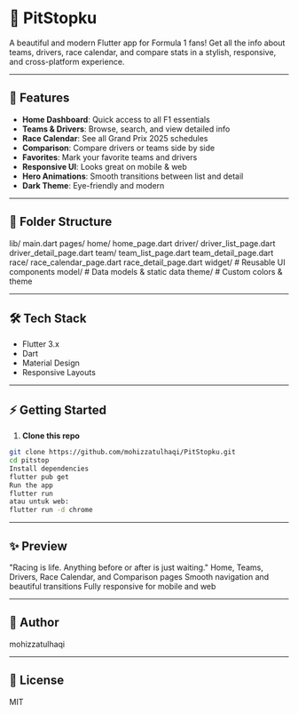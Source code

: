 # 🏁 PitStopku

A beautiful and modern Flutter app for Formula 1 fans! Get all the info about teams, drivers, race calendar, and compare stats in a stylish, responsive, and cross-platform experience.

---

## 🚀 Features

- **Home Dashboard**: Quick access to all F1 essentials  
- **Teams & Drivers**: Browse, search, and view detailed info  
- **Race Calendar**: See all Grand Prix 2025 schedules  
- **Comparison**: Compare drivers or teams side by side  
- **Favorites**: Mark your favorite teams and drivers  
- **Responsive UI**: Looks great on mobile & web  
- **Hero Animations**: Smooth transitions between list and detail  
- **Dark Theme**: Eye-friendly and modern  

---

## 📁 Folder Structure

lib/
main.dart
pages/
home/
home_page.dart
driver/
driver_list_page.dart
driver_detail_page.dart
team/
team_list_page.dart
team_detail_page.dart
race/
race_calendar_page.dart
race_detail_page.dart
widget/ # Reusable UI components
model/ # Data models & static data
theme/ # Custom colors & theme

---

## 🛠️ Tech Stack

- Flutter 3.x  
- Dart  
- Material Design  
- Responsive Layouts  

---

## ⚡ Getting Started

1. **Clone this repo**
```bash
git clone https://github.com/mohizzatulhaqi/PitStopku.git
cd pitstop
Install dependencies
flutter pub get
Run the app
flutter run
atau untuk web:
flutter run -d chrome
```

---

## ✨ Preview
"Racing is life. Anything before or after is just waiting."
Home, Teams, Drivers, Race Calendar, and Comparison pages
Smooth navigation and beautiful transitions
Fully responsive for mobile and web

---

## 👤 Author
mohizzatulhaqi

---

## 📄 License
MIT
